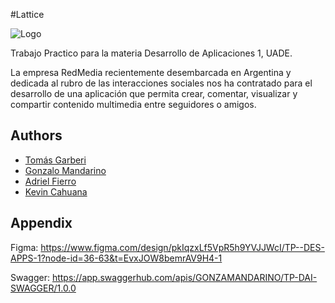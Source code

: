 #Lattice 

![Logo](https://github.com/TomasGarberi/desapps_2c_2024_frontend/blob/main/src/assets/icons/logo.png?raw=true)

Trabajo Practico para la materia Desarrollo de Aplicaciones 1, UADE.

La empresa RedMedia recientemente desembarcada en Argentina y dedicada al rubro
de las interacciones sociales nos ha contratado para el desarrollo de una aplicación
que permita crear, comentar, visualizar y compartir contenido multimedia entre
seguidores o amigos.

## Authors

- [Tomás Garberi](https://github.com/TomasGarberi)
- [Gonzalo Mandarino](https://github.com/gonzamandarino)
- [Adriel Fierro](https://github.com/AdrielFierro)
- [Kevin Cahuana](https://github.com/KevinCahuana)

## Appendix

Figma:
https://www.figma.com/design/pkIqzxLf5VpR5h9YVJJWcI/TP--DES-APPS-1?node-id=36-63&t=EvxJOW8bemrAV9H4-1

Swagger:
https://app.swaggerhub.com/apis/GONZAMANDARINO/TP-DAI-SWAGGER/1.0.0
